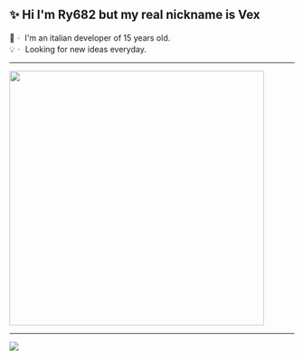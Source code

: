 <div align="left">
  <div>
    
## ✨ Hi I'm Ry682 but my real nickname is Vex  
🥤︲ I'm an italian developer of 15 years old.  
💡︲ Looking for new ideas everyday. 
  </div>
</div>

<hr> 
<div align="left"> 
  <a href="https://discord.com/users/421282053888147456" target="_blank"><img width="450vh" src="https://github-readme-stats.vercel.app/api?username=Ry682&theme=rose_pine&show_icons=true&hide=contribs,prs&width=5000px&hide_border=true&count_private=true&custom_title=Ry682's+Stats"></a>
</div>

<hr>

<div align="left">
  <a href="https://discord.com/users/421282053888147456" target="_blank"><img src="https://lanyard.cnrad.dev/api/421282053888147456?idleMessage=Watching+My+Life+In+My+Bed...&bg=191724&border=5px"></a>
</div>
